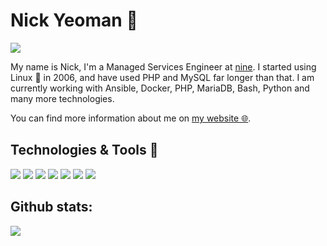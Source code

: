 # Nick Yeoman 🖖

![](https://komarev.com/ghpvc/?username=nickyeoman&color=2057f7&style=flat)

My name is Nick, I'm a Managed Services Engineer at [nine](https://nine.ch/en/). I started using Linux 🐧 in 2006, and have used PHP and MySQL far longer than that. I am currently working with Ansible, Docker, PHP, MariaDB, Bash, Python and many more technologies.

You can find more information about me on [my website 🌐](https://www.nickyeoman.com/).

## Technologies & Tools 🔧
![](https://img.shields.io/badge/OS-Linux-informational?style=flat&logo=linux&logoColor=white&color=3b91c4)
![](https://img.shields.io/badge/Code-Python-informational?style=flat&logo=python&logoColor=white&color=3b91c4)
![](https://img.shields.io/badge/Code-php-informational?style=flat&logo=php&logoColor=white&color=3b91c4)
![](https://img.shields.io/badge/Tools-mySQL-informational?style=flat&logo=mysql&logoColor=white&color=3b91c4)
![](https://img.shields.io/badge/Shell-Bash-informational?style=flat&logo=gnu-bash&logoColor=white&color=3b91c4)
![](https://img.shields.io/badge/Shell-ZSH-informational?style=flat&logo=zsh-bash&logoColor=white&color=3b91c4)
![](https://img.shields.io/badge/Tools-ansible-informational?style=flat&logo=python&logoColor=white&color=2057f7)

## Github stats:
<img src="https://github-readme-stats.vercel.app/api?username=nickyeoman&show_icons=true&title_color=ffffff&text_color=ffffff&icon_color=ffffff&bg_color=2057f7" align="center">

